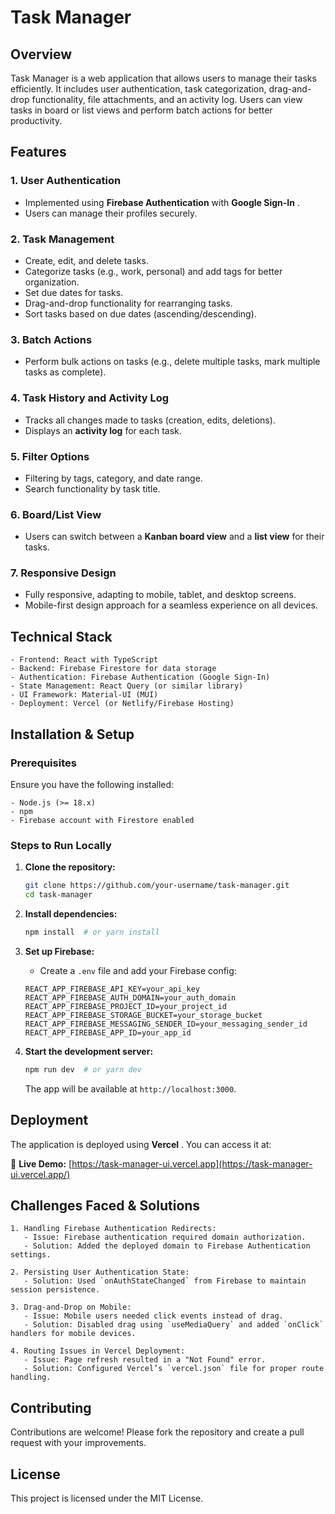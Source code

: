 # Task Manager

## Overview

Task Manager is a web application that allows users to manage their tasks efficiently. It includes user authentication, task categorization, drag-and-drop functionality, file attachments, and an activity log. Users can view tasks in board or list views and perform batch actions for better productivity.

## Features

### 1. User Authentication

* Implemented using **Firebase Authentication** with  **Google Sign-In** .
* Users can manage their profiles securely.

### 2. Task Management

* Create, edit, and delete tasks.
* Categorize tasks (e.g., work, personal) and add tags for better organization.
* Set due dates for tasks.
* Drag-and-drop functionality for rearranging tasks.
* Sort tasks based on due dates (ascending/descending).

### 3. Batch Actions

* Perform bulk actions on tasks (e.g., delete multiple tasks, mark multiple tasks as complete).

### 4. Task History and Activity Log

* Tracks all changes made to tasks (creation, edits, deletions).
* Displays an **activity log** for each task.

### 5. Filter Options

* Filtering by tags, category, and date range.
* Search functionality by task title.

### 6. Board/List View

* Users can switch between a **Kanban board view** and a **list view** for their tasks.

### 7. Responsive Design

* Fully responsive, adapting to mobile, tablet, and desktop screens.
* Mobile-first design approach for a seamless experience on all devices.

## **Technical Stack**

```plaintext
- Frontend: React with TypeScript
- Backend: Firebase Firestore for data storage
- Authentication: Firebase Authentication (Google Sign-In)
- State Management: React Query (or similar library)
- UI Framework: Material-UI (MUI)
- Deployment: Vercel (or Netlify/Firebase Hosting)
```

## **Installation & Setup**

### **Prerequisites**

Ensure you have the following installed:

```plaintext
- Node.js (>= 18.x)
- npm
- Firebase account with Firestore enabled
```

### **Steps to Run Locally**

1. **Clone the repository:**

   ```sh
   git clone https://github.com/your-username/task-manager.git
   cd task-manager
   ```
2. **Install dependencies:**

   ```sh
   npm install  # or yarn install
   ```
3. **Set up Firebase:**

   * Create a `.env` file and add your Firebase config:

   ```env
   REACT_APP_FIREBASE_API_KEY=your_api_key
   REACT_APP_FIREBASE_AUTH_DOMAIN=your_auth_domain
   REACT_APP_FIREBASE_PROJECT_ID=your_project_id
   REACT_APP_FIREBASE_STORAGE_BUCKET=your_storage_bucket
   REACT_APP_FIREBASE_MESSAGING_SENDER_ID=your_messaging_sender_id
   REACT_APP_FIREBASE_APP_ID=your_app_id
   ```
4. **Start the development server:**

   ```sh
   npm run dev  # or yarn dev
   ```

   The app will be available at `http://localhost:3000`.

## **Deployment**

The application is deployed using  **Vercel** . You can access it at:

🔗 **Live Demo:** [https://task-manager-ui.vercel.app](https://task-manager-ui.vercel.app/)

## **Challenges Faced & Solutions**

```plaintext
1. Handling Firebase Authentication Redirects:
   - Issue: Firebase authentication required domain authorization.
   - Solution: Added the deployed domain to Firebase Authentication settings.

2. Persisting User Authentication State:
   - Solution: Used `onAuthStateChanged` from Firebase to maintain session persistence.

3. Drag-and-Drop on Mobile:
   - Issue: Mobile users needed click events instead of drag.
   - Solution: Disabled drag using `useMediaQuery` and added `onClick` handlers for mobile devices.

4. Routing Issues in Vercel Deployment:
   - Issue: Page refresh resulted in a "Not Found" error.
   - Solution: Configured Vercel’s `vercel.json` file for proper route handling.
```

## **Contributing**

Contributions are welcome! Please fork the repository and create a pull request with your improvements.

## **License**

This project is licensed under the MIT License.
